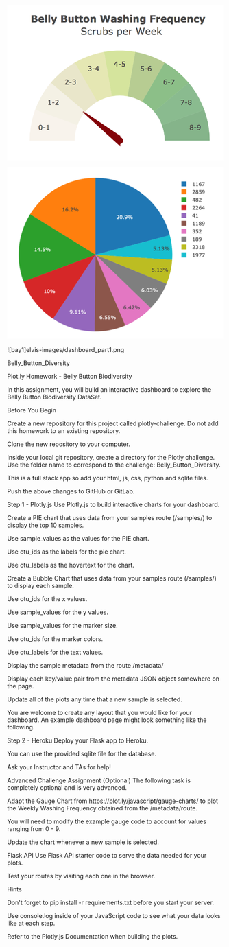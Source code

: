 ![bay](elvis-images/gauge.png)

![bay1](elvis-images/pie_chart.png)

![bay1]elvis-images/dashboard_part1.png

Belly_Button_Diversity

Plot.ly Homework - Belly Button Biodiversity

In this assignment, you will build an interactive dashboard to explore the Belly Button Biodiversity DataSet.

Before You Begin

Create a new repository for this project called plotly-challenge. Do not add this homework to an existing repository.

Clone the new repository to your computer.

Inside your local git repository, create a directory for the Plotly challenge. Use the folder name to correspond to the challenge: Belly_Button_Diversity.

This is a full stack app so add your html, js, css, python and sqlite files.

Push the above changes to GitHub or GitLab.

Step 1 - Plotly.js Use Plotly.js to build interactive charts for your dashboard.

Create a PIE chart that uses data from your samples route (/samples/) to display the top 10 samples.

Use sample_values as the values for the PIE chart.

Use otu_ids as the labels for the pie chart.

Use otu_labels as the hovertext for the chart.

Create a Bubble Chart that uses data from your samples route (/samples/) to display each sample.

Use otu_ids for the x values.

Use sample_values for the y values.

Use sample_values for the marker size.

Use otu_ids for the marker colors.

Use otu_labels for the text values.

Display the sample metadata from the route /metadata/

Display each key/value pair from the metadata JSON object somewhere on the page.

Update all of the plots any time that a new sample is selected.

You are welcome to create any layout that you would like for your dashboard. An example dashboard page might look something like the following.

Step 2 - Heroku Deploy your Flask app to Heroku.

You can use the provided sqlite file for the database.

Ask your Instructor and TAs for help!

Advanced Challenge Assignment (Optional) The following task is completely optional and is very advanced.

Adapt the Gauge Chart from https://plot.ly/javascript/gauge-charts/ to plot the Weekly Washing Frequency obtained from the /metadata/route.

You will need to modify the example gauge code to account for values ranging from 0 - 9.

Update the chart whenever a new sample is selected.

Flask API Use Flask API starter code to serve the data needed for your plots.

Test your routes by visiting each one in the browser.

Hints

Don't forget to pip install -r requirements.txt before you start your server.

Use console.log inside of your JavaScript code to see what your data looks like at each step.

Refer to the Plotly.js Documentation when building the plots.
